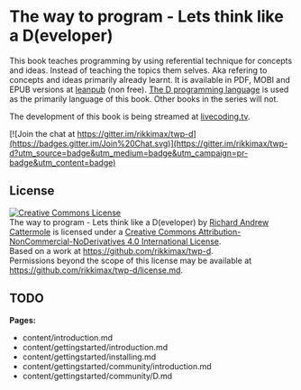 # The way to program - Lets think like a D(eveloper)

This book teaches programming by using referential technique for concepts and ideas. Instead of teaching the topics them selves. Aka refering to concepts and ideas primarily already learnt.
It is available in PDF, MOBI and EPUB versions at [leanpub](https://leanpub.com/twp-d) (non free).
[The D programming language](http://dlang.org) is used as the primarily language of this book. Other books in the series will not.

The development of this book is being streamed at [livecoding.tv](http://livecoding.tv/alphaglosined).

[![Join the chat at https://gitter.im/rikkimax/twp-d](https://badges.gitter.im/Join%20Chat.svg)](https://gitter.im/rikkimax/twp-d?utm_source=badge&utm_medium=badge&utm_campaign=pr-badge&utm_content=badge)

## License
<a rel="license" href="http://creativecommons.org/licenses/by-nc-nd/4.0/"><img alt="Creative Commons License" style="border-width:0" src="https://i.creativecommons.org/l/by-nc-nd/4.0/88x31.png" /></a><br /><span xmlns:dct="http://purl.org/dc/terms/" property="dct:title">The way to program - Lets think like a D(eveloper)</span> by <a xmlns:cc="http://creativecommons.org/ns#" href="https://leanpub.com/twp-d" property="cc:attributionName" rel="cc:attributionURL">Richard Andrew Cattermole</a> is licensed under a <a rel="license" href="http://creativecommons.org/licenses/by-nc-nd/4.0/">Creative Commons Attribution-NonCommercial-NoDerivatives 4.0 International License</a>.<br />Based on a work at <a xmlns:dct="http://purl.org/dc/terms/" href="https://github.com/rikkimax/twp-d" rel="dct:source">https://github.com/rikkimax/twp-d</a>.<br />Permissions beyond the scope of this license may be available at <a xmlns:cc="http://creativecommons.org/ns#" href="https://github.com/rikkimax/twp-d/LICENSE.md" rel="cc:morePermissions">https://github.com/rikkimax/twp-d/license.md</a>.

## TODO
**Pages:**

* content/introduction.md
* content/gettingstarted/introduction.md
* content/gettingstarted/installing.md
* content/gettingstarted/community/introduction.md
* content/gettingstarted/community/D.md